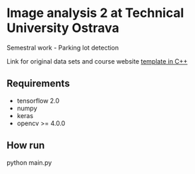 # Image analysis 2 at Technical University Ostrava
Semestral work - Parking lot detection

Link for original data sets and course website [template in C++](http://mrl.cs.vsb.cz/people/fusek/ano2_course.html)

## Requirements 
 - tensorflow 2.0
 - numpy
 - keras
 - opencv >= 4.0.0

## How run
python main.py
